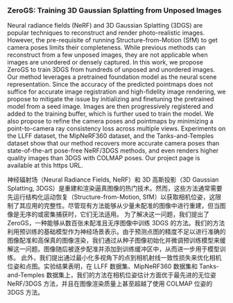 ### ZeroGS: Training 3D Gaussian Splatting from Unposed Images

Neural radiance fields (NeRF) and 3D Gaussian Splatting (3DGS) are popular techniques to reconstruct and render photo-realistic images. However, the pre-requisite of running Structure-from-Motion (SfM) to get camera poses limits their completeness. While previous methods can reconstruct from a few unposed images, they are not applicable when images are unordered or densely captured. In this work, we propose ZeroGS to train 3DGS from hundreds of unposed and unordered images. Our method leverages a pretrained foundation model as the neural scene representation. Since the accuracy of the predicted pointmaps does not suffice for accurate image registration and high-fidelity image rendering, we propose to mitigate the issue by initializing and finetuning the pretrained model from a seed image. Images are then progressively registered and added to the training buffer, which is further used to train the model. We also propose to refine the camera poses and pointmaps by minimizing a point-to-camera ray consistency loss across multiple views. Experiments on the LLFF dataset, the MipNeRF360 dataset, and the Tanks-and-Temples dataset show that our method recovers more accurate camera poses than state-of-the-art pose-free NeRF/3DGS methods, and even renders higher quality images than 3DGS with COLMAP poses. Our project page is available at this https URL.

神经辐射场（Neural Radiance Fields, NeRF）和 3D 高斯投影（3D Gaussian Splatting, 3DGS）是重建和渲染逼真图像的热门技术。然而，这些方法通常需要先运行结构化运动恢复（Structure-from-Motion, SfM）以获取相机位姿，这限制了其应用的完整性。尽管现有方法能够从少量未配准的图像中进行重建，但当图像是无序的或密集捕获时，它们无法适用。
为了解决这一问题，我们提出了 ZeroGS，一种能够从数百张未配准且无序图像中训练 3DGS 的方法。我们的方法利用预训练的基础模型作为神经场景表示。由于预测点图的精度不足以进行准确的图像配准和高保真的图像渲染，我们通过从种子图像初始化并微调预训练模型来缓解这一问题。图像随后被逐步配准并添加到训练缓冲区中，从而进一步用于模型训练。
此外，我们提出通过最小化多视角下的点到相机射线一致性损失来优化相机位姿和点图。实验结果表明，在 LLFF 数据集、MipNeRF360 数据集和 Tanks-and-Temples 数据集上，我们的方法在相机位姿估计方面优于最先进的无位姿 NeRF/3DGS 方法，并且在图像渲染质量上甚至超越了使用 COLMAP 位姿的 3DGS 方法。
